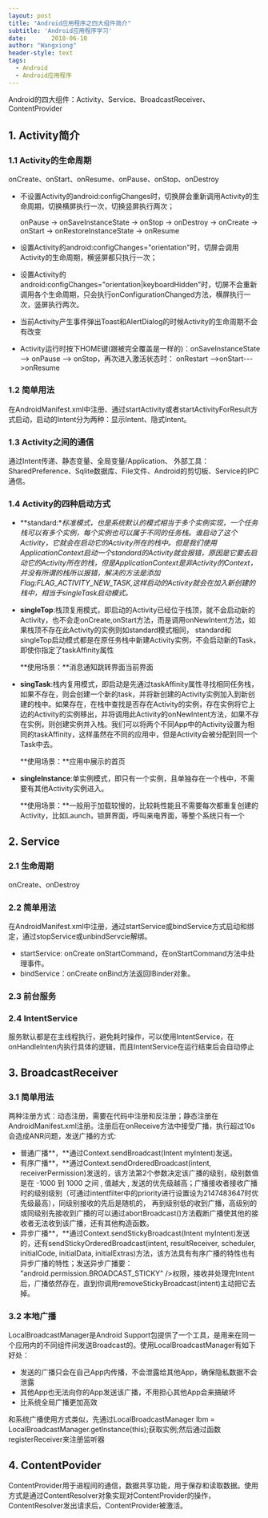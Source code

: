 ```yaml
---
layout: post
title: "Android应用程序之四大组件简介"
subtitle: 'Android应用程序学习'
date:       2018-06-10
author: "Wangxiong"
header-style: text
tags:
  - Android
  - Android应用程序
---
```

Android的四大组件：Activity、Service、BroadcastReceiver、ContentProvider

## 1. Activity简介

### 1.1 Activity的生命周期

onCreate、onStart、onResume、onPause、onStop、onDestroy

- 不设置Activity的android:configChanges时，切换屏会重新调用Activity的生命周期，切换横屏执行一次，切换竖屏执行两次；

  onPause -> onSaveInstanceState -> onStop -> onDestroy -> onCreate -> onStart -> onRestoreInstanceState -> onResume

- 设置Activity的android:configChanges="orientation"时，切屏会调用Activity的生命周期，横竖屏都只执行一次；

- 设置Activity的android:configChanges="orientation|keyboardHidden"时，切屏不会重新调用各个生命周期，只会执行onConfigurationChanged方法，横屏执行一次，竖屏执行两次。

- 当前Activity产生事件弹出Toast和AlertDialog的时候Activity的生命周期不会有改变

- Activity运行时按下HOME键(跟被完全覆盖是一样的)：onSaveInstanceState --> onPause --> onStop，再次进入激活状态时： onRestart -->onStart--->onResume

### 1.2 简单用法

在AndroidManifest.xml中注册、通过startActivity或者startActivityForResult方式启动，启动的Intent分为两种：显示Intent、隐式Intent。

### 1.3 Activity之间的通信

通过Intent传递、静态变量、全局变量/Application、 外部工具：SharedPreference、Sqlite数据库、File文件、Android的剪切板、Service的IPC通信。

### 1.4 Activity的四种启动方式

- **standard:**标准模式，也是系统默认的模式相当于多个实例实现，一个任务栈可以有多个实例，每个实例也可以属于不同的任务栈。谁启动了这个Activity，它就会在启动它的Activity所在的栈中。但是我们使用ApplicationContext启动一个standard的Activity就会报错，原因是它要去启动它的Activity所在的栈，但是ApplicationContext是非Activity的Context，并没有所谓的栈所以报错，解决的方法是添加Flag:FLAG_ACTIVITY_NEW_TASK,这样启动的Activity就会在加入新创建的栈中，相当于singleTask启动模式。*

- **singleTop**:栈顶复用模式，即启动的Activity已经位于栈顶，就不会启动新的Activity，也不会走onCreate,onStart方法，而是调用onNewIntent方法，如果栈顶不存在此Activity的实例则如standard模式相同， standard和singleTop启动模式都是在原任务栈中新建Activity实例，不会启动新的Task，即使你指定了taskAffinity属性

  **使用场景：**消息通知跳转界面当前界面

- **singTask**:栈内复用模式，即启动是先通过taskAffinity属性寻找相同任务栈，如果不存在，则会创建一个新的task，并将新创建的Activity实例加入到新创建的栈中。如果存在，在栈中查找是否存在Activity的实例，存在实例将它上边的Activity的实例移出，并将调用此Activity的onNewIntent方法，如果不存在实例，则创建实例并入栈。我们可以将两个不同App中的Activity设置为相同的taskAffinity，这样虽然在不同的应用中，但是Activity会被分配到同一个Task中去。

  **使用场景：**应用中展示的首页

- **singleInstance**:单实例模式，即只有一个实例，且单独存在一个栈中，不需要有其他Activity实例进入。

  **使用场景：**一般用于加载较慢的，比较耗性能且不需要每次都重复创建的Activity，比如Launch，锁屏界面，呼叫来电界面，等整个系统只有一个

## 2. Service

### 2.1 生命周期

onCreate、onDestroy

### 2.2 简单用法

在AndroidManifest.xml中注册，通过startService或bindService方式启动和绑定，通过stopService或unbindServcie解绑。

- startService:  onCreate  onStartCommand，在onStartCommand方法中处理事件。
- bindService：onCreate onBind方法返回IBinder对象。

### 2.3 前台服务 

### 2.4 IntentService

服务默认都是在主线程执行，避免耗时操作，可以使用IntentService，在onHandleInten内执行具体的逻辑，而且IntentService在运行结束后会自动停止

## 3. BroadcastReceiver

### 3.1 简单用法

两种注册方式：动态注册，需要在代码中注册和反注册；静态注册在AndroidManifest.xml注册。注册后在onReceive方法中接受广播，执行超过10s会造成ANR问题，发送广播的方式:

- 普通广播**，**通过Context.sendBroadcast(Intent myIntent)发送。
- 有序广播**，**通过Context.sendOrderedBroadcast(intent, receiverPermission)发送的，该方法第2个参数决定该广播的级别，级别数值是在 -1000 到 1000 之间 , 值越大 , 发送的优先级越高；广播接收者接收广播时的级别级别（可通过intentfilter中的priority进行设置设为2147483647时优先级最高），同级别接收的先后是随机的， 再到级别低的收到广播，高级别的或同级别先接收到广播的可以通过abortBroadcast()方法截断广播使其他的接收者无法收到该广播，还有其他构造函数。
- 异步广播**，**通过Context.sendStickyBroadcast(Intent myIntent)发送的，还有sendStickyOrderedBroadcast(intent, resultReceiver, scheduler,  initialCode, initialData, initialExtras)方法，该方法具有有序广播的特性也有异步广播的特性；发送异步广播要： "android.permission.BROADCAST_STICKY" />权限，接收并处理完Intent后，广播依然存在，直到你调用removeStickyBroadcast(intent)主动把它去掉。

### 3.2 本地广播

LocalBroadcastManager是Android Support包提供了一个工具，是用来在同一个应用内的不同组件间发送Broadcast的。使用LocalBroadcastManager有如下好处：

- 发送的广播只会在自己App内传播，不会泄露给其他App，确保隐私数据不会泄露
- 其他App也无法向你的App发送该广播，不用担心其他App会来搞破坏
- 比系统全局广播更加高效

和系统广播使用方式类似，先通过LocalBroadcastManager lbm = LocalBroadcastManager.getInstance(this);获取实例;然后通过函数registerReceiver来注册监听器

## 4. ContentPovider

ContentProvider用于进程间的通信，数据共享功能，用于保存和读取数据。使用方式是通过ContentResolver对象实现对ContentProvider的操作，ContentResolver发出请求后，ContentProvider被激活。